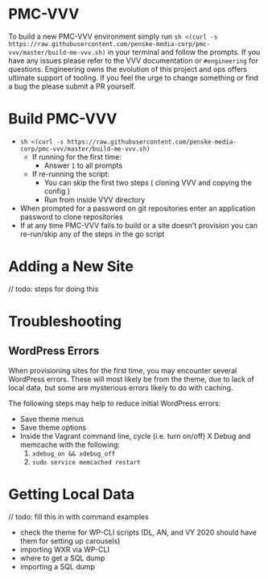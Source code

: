# PMC-VVV
To build a new PMC-VVV environment simply run `sh <(curl -s https://raw.githubusercontent.com/penske-media-corp/pmc-vvv/master/build-me-vvv.sh)` in your terminal and follow the prompts. If you have any issues please refer to the VVV documentation or `#engineering` for questions. Engineering owns the evolution of this project and ops offers ultimate support of tooling. If you feel the urge to change something or find a bug the please submit a PR yourself.

# Build PMC-VVV
- `sh <(curl -s https://raw.githubusercontent.com/penske-media-corp/pmc-vvv/master/build-me-vvv.sh)`
  - If running for the first time:
    - Answer `1` to all prompts
  - If re-running the script:
    - You can skip the first two steps ( cloning VVV and copying the config )
    - Run from inside VVV directory
- When prompted for a password on git repositories enter an application password to clone repositories
- If at any time PMC-VVV fails to build or a site doesn't provision you can re-run/skip any of the steps in the go script

# Adding a New Site

// todo: steps for doing this

# Troubleshooting

## WordPress Errors

When provisioning sites for the first time, you may encounter several WordPress errors. These will most likely be from the theme, due to lack of local data, but some are mysterious errors likely to do with caching. 

The following steps may help to reduce initial WordPress errors:

* Save theme menus
* Save theme options
* Inside the Vagrant command line, cycle (i.e. turn on/off) X Debug and memcache with the following: 
    1. `xdebug_on && xdebug_off`
    2. `sudo service memcached restart`

# Getting Local Data

// todo: fill this in with command examples
* check the theme for WP-CLI scripts (DL, AN, and VY 2020 should have them for setting up carousels)
* importing WXR via WP-CLI
* where to get a SQL dump
* importing a SQL dump